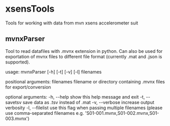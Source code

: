 # xsensTools
Tools for working with data from mvn xsens accelerometer suit


## mvnxParser
Tool to read datafiles with .mvnx extension in python. Can also be used for exportation of mvnx files to different file format (currently .mat and .json is supported). 

usage: mvnxParser [-h] [-t] [-v] [-l] filenames

positional arguments:
  filenames       filename or directory containing .mvnx files for
                  export/conversion

optional arguments:
  -h, --help      show this help message and exit
  -t, --savetsv   save data as .tsv instead of .mat
  -v, --verbose   increase output verbosity
  -l, --filelist  use this flag when passing multiple filenames (please use
                  comma-separated filenames e.g.
                  'S01-001.mvnx,S01-002.mvnx,S01-003.mvnx')
                  
